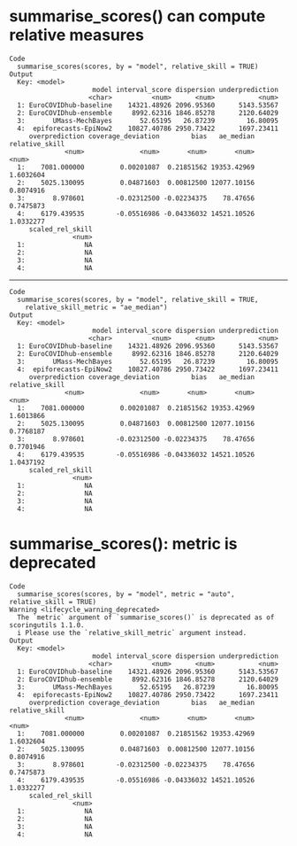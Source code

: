 # summarise_scores() can compute relative measures

    Code
      summarise_scores(scores, by = "model", relative_skill = TRUE)
    Output
      Key: <model>
                         model interval_score dispersion underprediction
                        <char>          <num>      <num>           <num>
      1: EuroCOVIDhub-baseline    14321.48926 2096.95360      5143.53567
      2: EuroCOVIDhub-ensemble     8992.62316 1846.85278      2120.64029
      3:       UMass-MechBayes       52.65195   26.87239        16.80095
      4:  epiforecasts-EpiNow2    10827.40786 2950.73422      1697.23411
         overprediction coverage_deviation        bias   ae_median relative_skill
                  <num>              <num>       <num>       <num>          <num>
      1:    7081.000000         0.00201087  0.21851562 19353.42969      1.6032604
      2:    5025.130095         0.04871603  0.00812500 12077.10156      0.8074916
      3:       8.978601        -0.02312500 -0.02234375    78.47656      0.7475873
      4:    6179.439535        -0.05516986 -0.04336032 14521.10526      1.0332277
         scaled_rel_skill
                    <num>
      1:               NA
      2:               NA
      3:               NA
      4:               NA

---

    Code
      summarise_scores(scores, by = "model", relative_skill = TRUE,
        relative_skill_metric = "ae_median")
    Output
      Key: <model>
                         model interval_score dispersion underprediction
                        <char>          <num>      <num>           <num>
      1: EuroCOVIDhub-baseline    14321.48926 2096.95360      5143.53567
      2: EuroCOVIDhub-ensemble     8992.62316 1846.85278      2120.64029
      3:       UMass-MechBayes       52.65195   26.87239        16.80095
      4:  epiforecasts-EpiNow2    10827.40786 2950.73422      1697.23411
         overprediction coverage_deviation        bias   ae_median relative_skill
                  <num>              <num>       <num>       <num>          <num>
      1:    7081.000000         0.00201087  0.21851562 19353.42969      1.6013866
      2:    5025.130095         0.04871603  0.00812500 12077.10156      0.7768187
      3:       8.978601        -0.02312500 -0.02234375    78.47656      0.7701946
      4:    6179.439535        -0.05516986 -0.04336032 14521.10526      1.0437192
         scaled_rel_skill
                    <num>
      1:               NA
      2:               NA
      3:               NA
      4:               NA

# summarise_scores(): metric is deprecated

    Code
      summarise_scores(scores, by = "model", metric = "auto", relative_skill = TRUE)
    Warning <lifecycle_warning_deprecated>
      The `metric` argument of `summarise_scores()` is deprecated as of scoringutils 1.1.0.
      i Please use the `relative_skill_metric` argument instead.
    Output
      Key: <model>
                         model interval_score dispersion underprediction
                        <char>          <num>      <num>           <num>
      1: EuroCOVIDhub-baseline    14321.48926 2096.95360      5143.53567
      2: EuroCOVIDhub-ensemble     8992.62316 1846.85278      2120.64029
      3:       UMass-MechBayes       52.65195   26.87239        16.80095
      4:  epiforecasts-EpiNow2    10827.40786 2950.73422      1697.23411
         overprediction coverage_deviation        bias   ae_median relative_skill
                  <num>              <num>       <num>       <num>          <num>
      1:    7081.000000         0.00201087  0.21851562 19353.42969      1.6032604
      2:    5025.130095         0.04871603  0.00812500 12077.10156      0.8074916
      3:       8.978601        -0.02312500 -0.02234375    78.47656      0.7475873
      4:    6179.439535        -0.05516986 -0.04336032 14521.10526      1.0332277
         scaled_rel_skill
                    <num>
      1:               NA
      2:               NA
      3:               NA
      4:               NA

